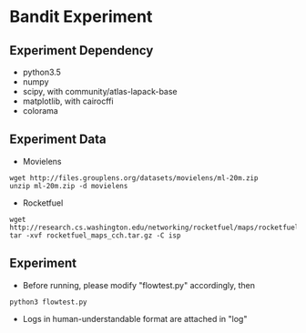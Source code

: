 # Bandit Experiment

## Experiment Dependency

* python3.5
* numpy
* scipy, with community/atlas-lapack-base
* matplotlib, with cairocffi
* colorama

## Experiment Data

* Movielens

``` 
wget http://files.grouplens.org/datasets/movielens/ml-20m.zip
unzip ml-20m.zip -d movielens
```

* Rocketfuel

```
wget http://research.cs.washington.edu/networking/rocketfuel/maps/rocketfuel_maps_cch.tar.gz
tar -xvf rocketfuel_maps_cch.tar.gz -C isp
```

## Experiment

* Before running, please modify "flowtest.py" accordingly, then

```
python3 flowtest.py
```

* Logs in human-understandable format are attached in "log"
